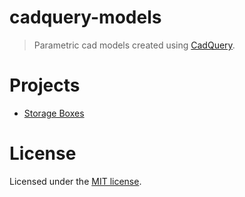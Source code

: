# cadquery-models

> Parametric cad models created using [CadQuery](https://github.com/CadQuery/cadquery).

# Projects

* [Storage
  Boxes](https://github.com/helmecke/cadquery-models/blob/master/storage_boxes/README.md)

# License

Licensed under the [MIT license](https://github.com/helmecke/cadquery-models/blob/master/LICENSE).
